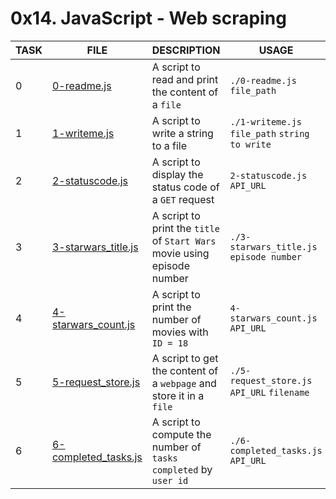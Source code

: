 # 0x14. JavaScript - Web scraping

|TASK|FILE|DESCRIPTION|USAGE|
|----|----|-----------|-----|
|0|[0-readme.js](https://github.com/adeniyitobi055/alx-higher_level_programming/blob/master/0x14-javascript-web_scraping/0-readme.js) |A script to read and print the content of a `file` |`./0-readme.js` `file_path`|
|1|[1-writeme.js](https://github.com/adeniyitobi055/alx-higher_level_programming/blob/master/0x14-javascript-web_scraping/1-writeme.js) |A script to write a string to a file |`./1-writeme.js` `file_path` `string to write`|
|2|[2-statuscode.js](https://github.com/adeniyitobi055/alx-higher_level_programming/blob/master/0x14-javascript-web_scraping/2-statuscode.js) |A script to display the status code of a `GET` request |`2-statuscode.js` `API_URL`|
|3|[3-starwars_title.js](https://github.com/adeniyitobi055/alx-higher_level_programming/blob/master/0x14-javascript-web_scraping/3-starwars_title.js) |A script to print the `title` of `Start Wars` movie using episode number| `./3-starwars_title.js` `episode number`|
|4|[4-starwars_count.js](https://github.com/adeniyitobi055/alx-higher_level_programming/blob/master/0x14-javascript-web_scraping/4-starwars_count.js) |A script to print the number of movies with `ID = 18`|`4-starwars_count.js` `API_URL`|
|5|[5-request_store.js](https://github.com/adeniyitobi055/alx-higher_level_programming/blob/master/0x14-javascript-web_scraping/5-request_store.js) |A script to get the content of a `webpage` and store it in a `file` | `./5-request_store.js` `API_URL` `filename`|
|6|[6-completed_tasks.js](https://github.com/adeniyitobi055/alx-higher_level_programming/blob/master/0x14-javascript-web_scraping/6-completed_tasks.js) |A script to compute the number of `tasks completed` by `user id` | `./6-completed_tasks.js` `API_URL`|
